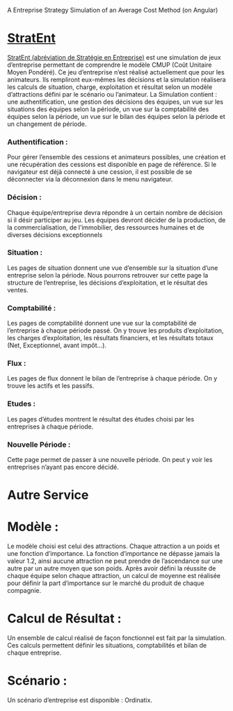 A Entreprise Strategy Simulation of an Average Cost Method (on Angular)

# <a href="https://layninou.github.io/StratEnt/">StratEnt</a>

<a href="https://layninou.github.io/StratEnt/">StratEnt (abréviation de Stratégie en Entreprise)</a> est une simulation de jeux d’entreprise permettant de comprendre le modèle CMUP (Coût Unitaire Moyen Pondéré). Ce jeu d’entreprise n’est réalisé actuellement que pour les animateurs. Ils rempliront eux-mêmes les décisions et la simulation réalisera les calculs de situation, charge, exploitation et résultat selon un modèle d’attractions défini par le scénario ou l’animateur.
La Simulation contient : une authentification, une gestion des décisions des équipes, un vue sur les situations des équipes selon la période, un vue sur la comptabilité des équipes selon la période, un vue sur le bilan des équipes selon la période et un changement de période.

### Authentification :
Pour gérer l’ensemble des cessions et animateurs possibles, une création et une récupération des cessions est disponible en page de référence. Si le navigateur est déjà connecté à une cession, il est possible de se déconnecter via la déconnexion dans le menu navigateur.
### Décision :
Chaque équipe/entreprise devra répondre à un certain nombre de décision si il désir participer au jeu. Les équipes devront décider de la production, de la commercialisation, de l’immobilier, des ressources humaines et de diverses décisions exceptionnels
### Situation :
Les pages de situation donnent une vue d’ensemble sur la situation d’une entreprise selon la période. Nous pourrons retrouver sur cette page la structure de l’entreprise, les décisions d’exploitation, et le résultat des ventes.
### Comptabilité :
Les pages de comptabilité donnent une vue sur la comptabilité de l’entreprise à chaque période passé. On y trouve les produits d’exploitation, les charges d’exploitation, les résultats financiers, et les résultats totaux (Net, Exceptionnel, avant impôt…).
### Flux :
Les pages de flux donnent le bilan de l’entreprise à chaque période. On y trouve les actifs et les passifs.
### Etudes :
Les pages d’études montrent le résultat des études choisi par les entreprises à chaque période.
### Nouvelle Période :
Cette page permet de passer à une nouvelle période. On peut y voir les entreprises n’ayant pas encore décidé.


# Autre Service

# Modèle :
Le modèle choisi est celui des attractions. Chaque attraction a un poids et une fonction d’importance. La fonction d’importance ne dépasse jamais la valeur 1.2, ainsi aucune attraction ne peut prendre de l’ascendance sur une autre par un autre moyen que son poids. Après avoir défini la réussite de chaque équipe selon chaque attraction, un calcul de moyenne est réalisée pour définir la part d’importance sur le marché du produit de chaque compagnie.
# Calcul de Résultat :
Un ensemble de calcul réalisé de façon fonctionnel est fait par la simulation. Ces calculs permettent définir les situations, comptabilités et bilan de chaque entreprise.
# Scénario :
Un scénario d’entreprise est disponible : Ordinatix.
